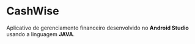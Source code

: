 # CashWise

Aplicativo de gerenciamento financeiro desenvolvido no **Android Studio** usando a linguagem **JAVA**.


